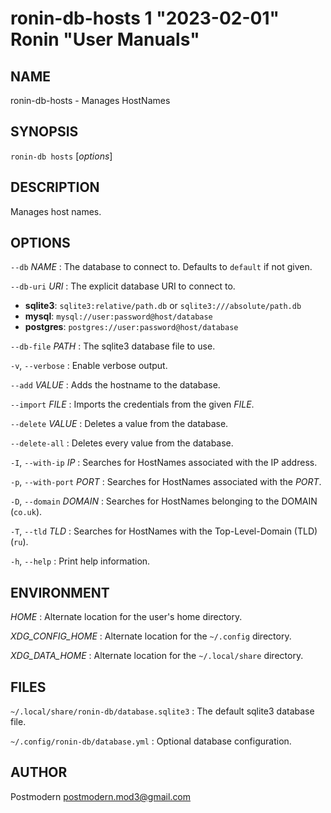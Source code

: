 # ronin-db-hosts 1 "2023-02-01" Ronin "User Manuals"

## NAME

ronin-db-hosts - Manages HostNames

## SYNOPSIS

`ronin-db hosts` [*options*]

## DESCRIPTION

Manages host names.

## OPTIONS

`--db` *NAME*
: The database to connect to. Defaults to `default` if not given.

`--db-uri` *URI*
: The explicit database URI to connect to.

  * **sqlite3**: `sqlite3:relative/path.db` or `sqlite3:///absolute/path.db`
  * **mysql**: `mysql://user:password@host/database`
  * **postgres**: `postgres://user:password@host/database`

`--db-file` *PATH*
: The sqlite3 database file to use.

`-v`, `--verbose`
: Enable verbose output.

`--add` *VALUE*
: Adds the hostname to the database.

`--import` *FILE*
: Imports the credentials from the given *FILE*.

`--delete` *VALUE*
: Deletes a value from the database.

`--delete-all`
: Deletes every value from the database.

`-I`, `--with-ip` *IP*
: Searches for HostNames associated with the IP address.

`-p`, `--with-port` *PORT*
: Searches for HostNames associated with the *PORT*.

`-D`, `--domain` *DOMAIN*
: Searches for HostNames belonging to the DOMAIN (`co.uk`).

`-T`, `--tld` *TLD*
: Searches for HostNames with the Top-Level-Domain (TLD) (`ru`).

`-h`, `--help`
: Print help information.

## ENVIRONMENT

*HOME*
: Alternate location for the user's home directory.

*XDG_CONFIG_HOME*
: Alternate location for the `~/.config` directory.

*XDG_DATA_HOME*
: Alternate location for the `~/.local/share` directory.

## FILES

`~/.local/share/ronin-db/database.sqlite3`
: The default sqlite3 database file.

`~/.config/ronin-db/database.yml`
: Optional database configuration.

## AUTHOR

Postmodern <postmodern.mod3@gmail.com>

